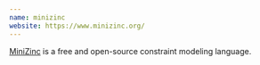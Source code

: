```yaml
---
name: minizinc
website: https://www.minizinc.org/
---
```

[MiniZinc](https://www.minizinc.org/) is a free and open-source constraint modeling language.
